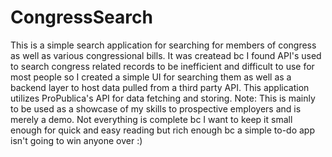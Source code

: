 # CongressSearch
This is a simple search application for searching for members of congress as well as various congressional bills. It was createad
bc I found API's used to search congress related records to be inefficient and difficult to use for most people so I created a 
simple UI for searching them as well as a backend layer to host data pulled from a third party API. This application utilizes
ProPublica's API for data fetching and storing. Note: This is mainly to be used as a showcase of my skills to prospective
employers and is merely a demo. Not everything is complete bc I want to keep it small enough for quick and easy reading
but rich enough bc a simple to-do app isn't going to win anyone over :)

